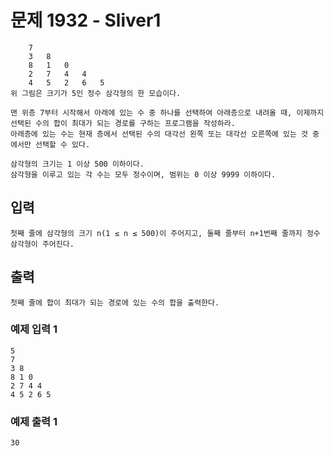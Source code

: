 # 문제 1932 - Sliver1
        7
        3   8
        8   1   0
        2   7   4   4
        4   5   2   6   5
    위 그림은 크기가 5인 정수 삼각형의 한 모습이다.
    
    맨 위층 7부터 시작해서 아래에 있는 수 중 하나를 선택하여 아래층으로 내려올 때, 이제까지 선택된 수의 합이 최대가 되는 경로를 구하는 프로그램을 작성하라. 
    아래층에 있는 수는 현재 층에서 선택된 수의 대각선 왼쪽 또는 대각선 오른쪽에 있는 것 중에서만 선택할 수 있다.
    
    삼각형의 크기는 1 이상 500 이하이다. 
    삼각형을 이루고 있는 각 수는 모두 정수이며, 범위는 0 이상 9999 이하이다.

## 입력
    첫째 줄에 삼각형의 크기 n(1 ≤ n ≤ 500)이 주어지고, 둘째 줄부터 n+1번째 줄까지 정수 삼각형이 주어진다.

## 출력
    첫째 줄에 합이 최대가 되는 경로에 있는 수의 합을 출력한다.

### 예제 입력 1
    5
    7
    3 8
    8 1 0
    2 7 4 4
    4 5 2 6 5
### 예제 출력 1
    30